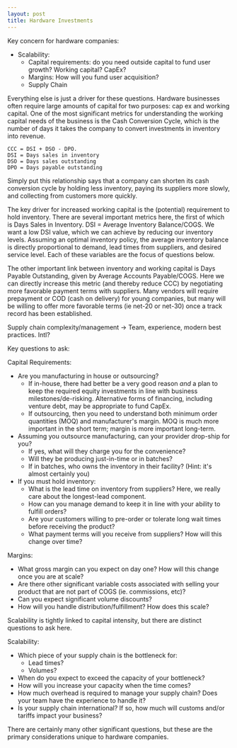 ```yaml
---
layout: post
title: Hardware Investments
---
```

Key concern for hardware companies: 

* Scalability:
    * Capital requirements: do you need outside capital to fund user growth? Working capital? CapEx?
    * Margins: How will you fund user acquisition?
    * Supply Chain


Everything else is just a driver for these questions. Hardware businesses often require large amounts of capital for two purposes: cap ex and working capital. One of the most significant metrics for understanding the working capital needs of the business is the Cash Conversion Cycle, which is the number of days it takes the company to convert investments in inventory into revenue.

~~~
CCC = DSI + DSO - DPO. 
DSI = Days sales in inventory
DSO = Days sales outstanding
DPO = Days payable outstanding
~~~

Simply put this relationship says that a company can shorten its cash conversion cycle by holding less inventory, paying its suppliers more slowly, and collecting from customers more quickly. 

The key driver for increased working capital is the (potential) requirement to hold inventory. There are several important metrics here, the first of which is Days Sales in Inventory. DSI = Average Inventory Balance/COGS. We want a low DSI value, which we can achieve by reducing our inventory levels. Assuming an optimal inventory policy, the average inventory balance is directly proportional to demand, lead times from suppliers, and desired service level. Each of these variables are the focus of questions below. 

The other important link between inventory and working capital is Days Payable Outstanding, given by Average Accounts Payable/COGS. Here we can directly increase this metric (and thereby reduce CCC) by negotiating more favorable payment terms with suppliers. Many vendors will require prepayment or COD (cash on delivery) for young companies, but many will be willing to offer more favorable terms (ie net-20 or net-30) once a track record has been established. 

Supply chain complexity/management -> Team, experience, modern best practices. Intl?

Key questions to ask:

Capital Requirements:

* Are you manufacturing in house or outsourcing? 
    * If in-house, there had better be a very good reason _and_ a plan to keep the required equity investments in line with business milestones/de-risking. Alternative forms of financing, including venture debt, may be appropriate to fund CapEx.
    * If outsourcing, then you need to understand both minimum order quantities (MOQ) and manufacturer's margin. MOQ is much more important in the short term; margin is more important long-term.
* Assuming you outsource manufacturing, can your provider drop-ship for you?
    * If yes, what will they charge you for the convenience? 
    * Will they be producing just-in-time or in batches?
    * If in batches, who owns the inventory in their facility? (Hint: it's almost certainly you)
* If you must hold inventory:
    * What is the lead time on inventory from suppliers? Here, we really care about the longest-lead component.
    * How can you manage demand to keep it in line with your ability to fulfill orders?
    * Are your customers willing to pre-order or tolerate long wait times before receiving the product? 
    * What payment terms will you receive from suppliers? How will this change over time?
    
Margins:

* What gross margin can you expect on day one? How will this change once you are at scale?
* Are there other significant variable costs associated with selling your product that are not part of COGS (ie. commissions, etc)?
* Can you expect significant volume discounts?
* How will you handle distribution/fulfillment? How does this scale? 

Scalability is tightly linked to capital intensity, but there are distinct questions to ask here. 

Scalability:

* Which piece of your supply chain is the bottleneck for:
    * Lead times?
    * Volumes?
* When do you expect to exceed the capacity of your bottleneck?
* How will you increase your capacity when the time comes?
* How much overhead is required to manage your supply chain? Does your team have the experience to handle it?
* Is your supply chain international? If so, how much will customs and/or tariffs impact your business?

There are certainly many other significant questions, but these are the primary considerations unique to hardware companies.
